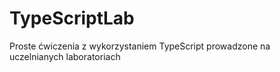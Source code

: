 # TypeScriptLab
 
Proste ćwiczenia z wykorzystaniem TypeScript prowadzone na uczelnianych laboratoriach
